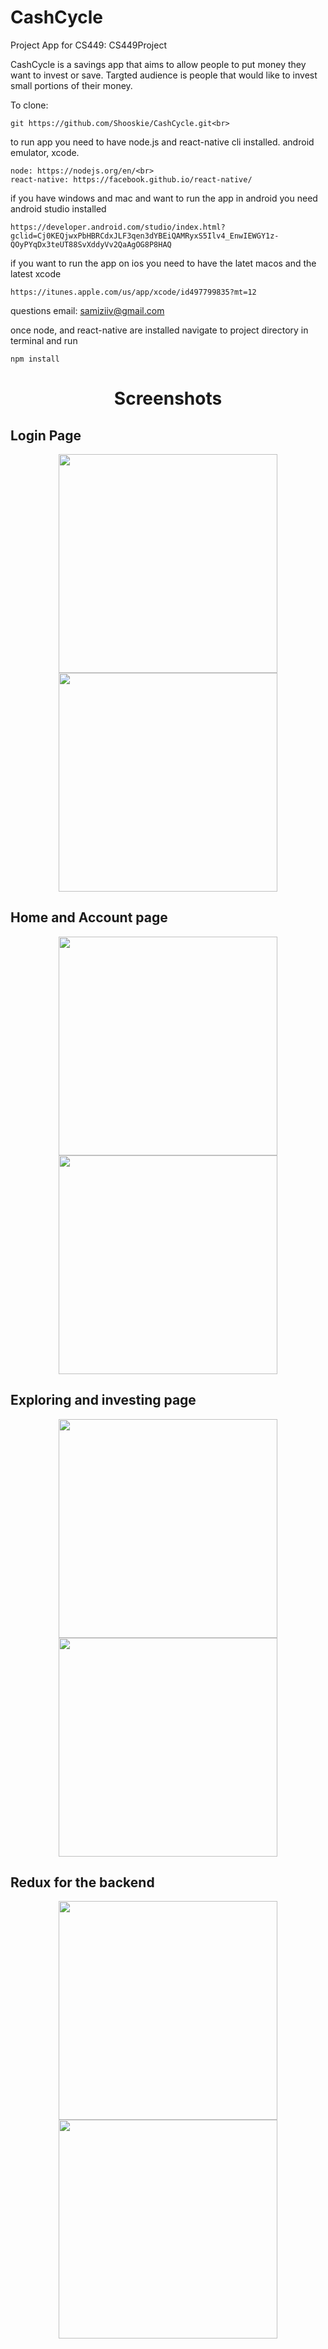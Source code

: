 # CashCycle
Project App for CS449:
CS449Project

CashCycle is a savings app that aims to allow people to put money they want to invest or save.
Targted audience is people that would like to invest small portions of their money.

To clone:
```
git https://github.com/Shooskie/CashCycle.git<br>
```
to run app you need to have node.js and react-native cli installed. android emulator, xcode.<br>
```
node: https://nodejs.org/en/<br>
react-native: https://facebook.github.io/react-native/
```
if you have windows and mac and want to run the app in android you need android studio installed
```
https://developer.android.com/studio/index.html?gclid=Cj0KEQjwxPbHBRCdxJLF3qen3dYBEiQAMRyxS5Ilv4_EnwIEWGY1z-QOyPYqDx3teUT88SvXddyVv2QaAgOG8P8HAQ
```
if you want to run the app on ios you need to have the latet macos and the latest xcode
```
https://itunes.apple.com/us/app/xcode/id497799835?mt=12
```
questions email:
samiziiv@gmail.com

once node, and react-native are installed navigate to project directory in terminal and run 
```
npm install
```
<h1 align="center">
 Screenshots
</h1>

<h2 align="left" >
    Login Page
</h2>
<p align="center">
  <img src="https://github.com/Shooskie/CS449Project/blob/master/App%20screenshots/Screen%20Shot%202017-04-22%20at%206.59.16%20PM.png" width="350"/>
  <img src="https://github.com/Shooskie/CS449Project/blob/master/App%20screenshots/Screen%20Shot%202017-04-22%20at%207.07.00%20PM.png" width="350"/>
</p>
<h2 align="left" >
    Home and Account page
</h2>
<p align="center">
  <img src="https://github.com/Shooskie/CS449Project/blob/master/App%20screenshots/Screen%20Shot%202017-04-22%20at%207.13.32%20PM.png" width="350"/>
  <img src="https://github.com/Shooskie/CS449Project/blob/master/App%20screenshots/Screen%20Shot%202017-04-22%20at%206.59.39%20PM.png" width="350"/>
</p>
<h2 align="left" >
    Exploring and investing page
</h2>

<p align="center">
  <img src="https://github.com/Shooskie/CS449Project/blob/master/App%20screenshots/Screen%20Shot%202017-04-22%20at%206.59.46%20PM.png" width="350"/>
  <img src="https://github.com/Shooskie/CS449Project/blob/master/App%20screenshots/Screen%20Shot%202017-04-22%20at%207.10.47%20PM.png" width="350"/>
</p>

<h2 align="left" >
    Redux for the backend 
</h2>
<p align="center">
  <img src="https://github.com/Shooskie/CS449Project/blob/master/App%20screenshots/Screenshot_20170218-104316.png?raw=true" width="350"/>
  <img src="https://github.com/Shooskie/CS449Project/blob/master/App%20screenshots/Screenshot_20170218-104319.png?raw=true" width="350"/>
</p>

  
